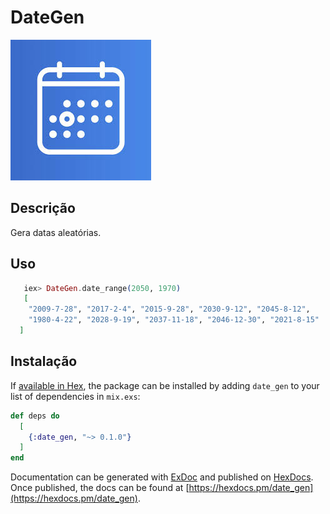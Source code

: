# DateGen

![alt-text](date.jpeg)

## Descrição
Gera datas aleatórias.

## Uso
```Elixir
   iex> DateGen.date_range(2050, 1970)
   [  
    "2009-7-28", "2017-2-4", "2015-9-28", "2030-9-12", "2045-8-12", 
    "1980-4-22", "2028-9-19", "2037-11-18", "2046-12-30", "2021-8-15"
  ]
```

## Instalação

If [available in Hex](https://hex.pm/docs/publish), the package can be installed
by adding `date_gen` to your list of dependencies in `mix.exs`:

```elixir
def deps do
  [
    {:date_gen, "~> 0.1.0"}
  ]
end
```

Documentation can be generated with [ExDoc](https://github.com/elixir-lang/ex_doc)
and published on [HexDocs](https://hexdocs.pm). Once published, the docs can
be found at [https://hexdocs.pm/date_gen](https://hexdocs.pm/date_gen).
